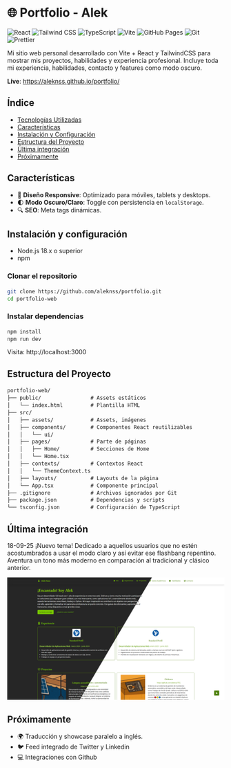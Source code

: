 # 🌐 Portfolio - Alek
![React](https://img.shields.io/badge/React-20232A?style=for-the-badge&logo=react&logoColor=61DAFB)
![Tailwind CSS](https://img.shields.io/badge/Tailwind%20CSS-38B2AC?style=for-the-badge&logo=tailwind-css&logoColor=white)
![TypeScript](https://img.shields.io/badge/TypeScript-007ACC?style=for-the-badge&logo=typescript&logoColor=white)
![Vite](https://img.shields.io/badge/Vite-646CFF?style=for-the-badge&logo=vite&logoColor=fff)
![GitHub Pages](https://img.shields.io/badge/GitHub%20Pages-222222?style=for-the-badge&logo=GitHub-Pages&logoColor=white)
![Git](https://img.shields.io/badge/Git-F05032?style=for-the-badge&logo=git&logoColor=white)
![Prettier](https://img.shields.io/badge/Prettier-F7B93E?style=for-the-badge&logo=prettier&logoColor=222222)

Mi sitio web personal desarrollado con Vite + React y TailwindCSS para mostrar mis proyectos, habilidades y experiencia profesional. Incluye toda mi experiencia, habilidades, contacto y features como modo oscuro.

**Live**: https://aleknss.github.io/portfolio/

## Índice
- [Tecnologías Utilizadas](#tecnologías-utilizadas)
- [Características](#características)
- [Instalación y Configuración](#instalación-y-configuración)
- [Estructura del Proyecto](#estructura-del-proyecto)
- [Última integración](#última-integración)
- [Próximamente](#próximamente)

## Características
- 🎨 **Diseño Responsive**: Optimizado para móviles, tablets y desktops.
- 🌓 **Modo Oscuro/Claro**: Toggle con persistencia en `localStorage`.
- 🔍 **SEO**: Meta tags dinámicas.

## Instalación y configuración
- Node.js 18.x o superior
- npm

### Clonar el repositorio
```bash
git clone https://github.com/aleknss/portfolio.git
cd portfolio-web
```
### Instalar dependencias
```bash
npm install
npm run dev
```
Visita: http://localhost:3000

## Estructura del Proyecto
```markdown
portfolio-web/
├── public/                # Assets estáticos
│   └── index.html         # Plantilla HTML
├── src/
│   ├── assets/            # Assets, imágenes
│   ├── components/        # Componentes React reutilizables
│   │   └── ui/
│   ├── pages/             # Parte de páginas
│   │   ├── Home/          # Secciones de Home
│   │   └── Home.tsx
│   ├── contexts/          # Contextos React
│   │   └── ThemeContext.ts
│   ├── layouts/           # Layouts de la página
│   └── App.tsx            # Componente principal
├── .gitignore             # Archivos ignorados por Git
├── package.json           # Dependencias y scripts
└── tsconfig.json          # Configuración de TypeScript
```

## Última integración
18-09-25
¡Nuevo tema! Dedicado a aquellos usuarios que no estén acostumbrados a usar el modo claro y así evitar ese flashbang repentino. Aventura un tono más moderno en comparación al tradicional y clásico anterior.

![Modo oscuro](./src/assets/dark-theme-portfolio.jpg)

## Próximamente
- 🌍 Traducción y showcase paralelo a inglés.
- 🐦 Feed integrado de Twitter y Linkedin
- 💻 Integraciones con Github